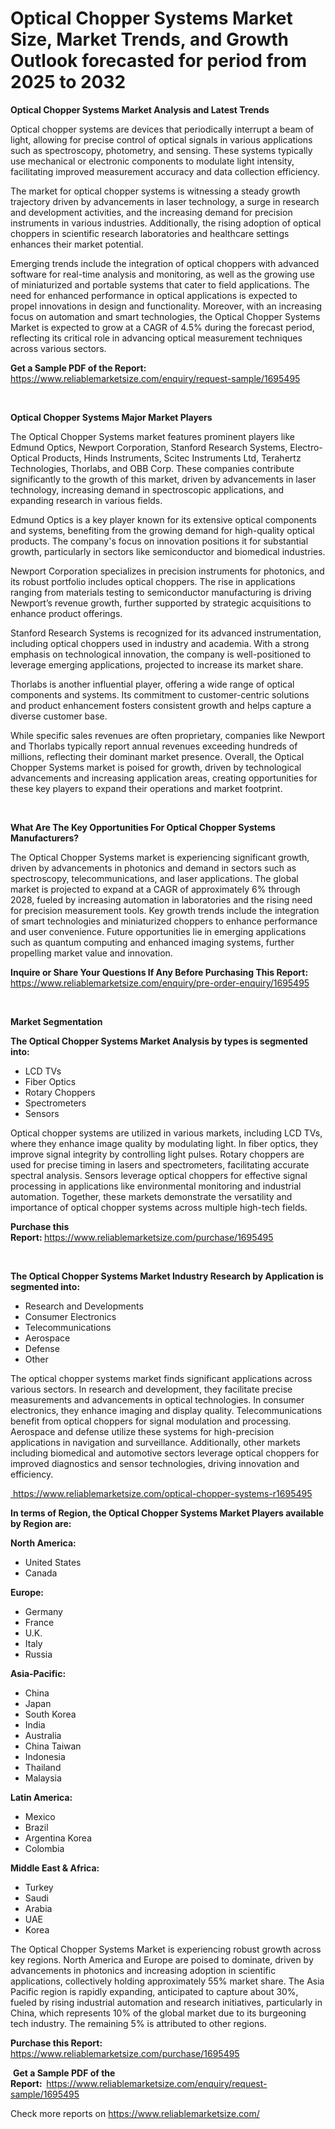 <p><h1>Optical Chopper Systems Market Size, Market Trends, and Growth Outlook forecasted for period from 2025 to 2032</h1></p><p><strong>Optical Chopper Systems Market Analysis and Latest Trends</strong></p>
<p><p>Optical chopper systems are devices that periodically interrupt a beam of light, allowing for precise control of optical signals in various applications such as spectroscopy, photometry, and sensing. These systems typically use mechanical or electronic components to modulate light intensity, facilitating improved measurement accuracy and data collection efficiency. </p><p>The market for optical chopper systems is witnessing a steady growth trajectory driven by advancements in laser technology, a surge in research and development activities, and the increasing demand for precision instruments in various industries. Additionally, the rising adoption of optical choppers in scientific research laboratories and healthcare settings enhances their market potential. </p><p>Emerging trends include the integration of optical choppers with advanced software for real-time analysis and monitoring, as well as the growing use of miniaturized and portable systems that cater to field applications. The need for enhanced performance in optical applications is expected to propel innovations in design and functionality. Moreover, with an increasing focus on automation and smart technologies, the Optical Chopper Systems Market is expected to grow at a CAGR of 4.5% during the forecast period, reflecting its critical role in advancing optical measurement techniques across various sectors.</p></p>
<p><strong>Get a Sample PDF of the Report:&nbsp;</strong> <a href="https://www.reliablemarketsize.com/enquiry/request-sample/1695495?utm_campaign=3199&utm_medium=2&utm_source=Github&utm_content=ia&utm_term=27032025&utm_id=optical-chopper-systems">https://www.reliablemarketsize.com/enquiry/request-sample/1695495</a></p>
<p>&nbsp;</p>
<p><strong>Optical Chopper Systems Major Market Players</strong></p>
<p><p>The Optical Chopper Systems market features prominent players like Edmund Optics, Newport Corporation, Stanford Research Systems, Electro-Optical Products, Hinds Instruments, Scitec Instruments Ltd, Terahertz Technologies, Thorlabs, and OBB Corp. These companies contribute significantly to the growth of this market, driven by advancements in laser technology, increasing demand in spectroscopic applications, and expanding research in various fields.</p><p>Edmund Optics is a key player known for its extensive optical components and systems, benefiting from the growing demand for high-quality optical products. The company's focus on innovation positions it for substantial growth, particularly in sectors like semiconductor and biomedical industries. </p><p>Newport Corporation specializes in precision instruments for photonics, and its robust portfolio includes optical choppers. The rise in applications ranging from materials testing to semiconductor manufacturing is driving Newport’s revenue growth, further supported by strategic acquisitions to enhance product offerings.</p><p>Stanford Research Systems is recognized for its advanced instrumentation, including optical choppers used in industry and academia. With a strong emphasis on technological innovation, the company is well-positioned to leverage emerging applications, projected to increase its market share.</p><p>Thorlabs is another influential player, offering a wide range of optical components and systems. Its commitment to customer-centric solutions and product enhancement fosters consistent growth and helps capture a diverse customer base.</p><p>While specific sales revenues are often proprietary, companies like Newport and Thorlabs typically report annual revenues exceeding hundreds of millions, reflecting their dominant market presence. Overall, the Optical Chopper Systems market is poised for growth, driven by technological advancements and increasing application areas, creating opportunities for these key players to expand their operations and market footprint.</p></p>
<p>&nbsp;</p>
<p><strong>What Are The Key Opportunities For Optical Chopper Systems Manufacturers?</strong></p>
<p><p>The Optical Chopper Systems market is experiencing significant growth, driven by advancements in photonics and demand in sectors such as spectroscopy, telecommunications, and laser applications. The global market is projected to expand at a CAGR of approximately 6% through 2028, fueled by increasing automation in laboratories and the rising need for precision measurement tools. Key growth trends include the integration of smart technologies and miniaturized choppers to enhance performance and user convenience. Future opportunities lie in emerging applications such as quantum computing and enhanced imaging systems, further propelling market value and innovation.</p></p>
<p><strong>Inquire or Share Your Questions If Any Before Purchasing This Report:</strong> <a href="https://www.reliablemarketsize.com/enquiry/pre-order-enquiry/1695495?utm_campaign=3199&utm_medium=2&utm_source=Github&utm_content=ia&utm_term=27032025&utm_id=optical-chopper-systems">https://www.reliablemarketsize.com/enquiry/pre-order-enquiry/1695495</a></p>
<p>&nbsp;</p>
<p><strong>Market Segmentation</strong></p>
<p><strong>The Optical Chopper Systems Market Analysis by types is segmented into:</strong></p>
<p><ul><li>LCD TVs</li><li>Fiber Optics</li><li>Rotary Choppers</li><li>Spectrometers</li><li>Sensors</li></ul></p>
<p><p>Optical chopper systems are utilized in various markets, including LCD TVs, where they enhance image quality by modulating light. In fiber optics, they improve signal integrity by controlling light pulses. Rotary choppers are used for precise timing in lasers and spectrometers, facilitating accurate spectral analysis. Sensors leverage optical choppers for effective signal processing in applications like environmental monitoring and industrial automation. Together, these markets demonstrate the versatility and importance of optical chopper systems across multiple high-tech fields.</p></p>
<p><strong>Purchase this Report:&nbsp;</strong><a href="https://www.reliablemarketsize.com/purchase/1695495?utm_campaign=3199&utm_medium=2&utm_source=Github&utm_content=ia&utm_term=27032025&utm_id=optical-chopper-systems">https://www.reliablemarketsize.com/purchase/1695495</a></p>
<p>&nbsp;</p>
<p><strong>The Optical Chopper Systems Market Industry Research by Application is segmented into:</strong></p>
<p><ul><li>Research and Developments</li><li>Consumer Electronics</li><li>Telecommunications</li><li>Aerospace</li><li>Defense</li><li>Other</li></ul></p>
<p><p>The optical chopper systems market finds significant applications across various sectors. In research and development, they facilitate precise measurements and advancements in optical technologies. In consumer electronics, they enhance imaging and display quality. Telecommunications benefit from optical choppers for signal modulation and processing. Aerospace and defense utilize these systems for high-precision applications in navigation and surveillance. Additionally, other markets including biomedical and automotive sectors leverage optical choppers for improved diagnostics and sensor technologies, driving innovation and efficiency.</p></p>
<p><a href="https://www.reliablemarketsize.com/optical-chopper-systems-r1695495?utm_campaign=3199&utm_medium=2&utm_source=Github&utm_content=ia&utm_term=27032025&utm_id=optical-chopper-systems">&nbsp;https://www.reliablemarketsize.com/optical-chopper-systems-r1695495</a></p>
<p><strong>In terms of Region, the Optical Chopper Systems Market Players available by Region are:</strong></p>
<p>
    <p> <strong> North America: </strong>
        <ul>
            <li>United States</li>
            <li>Canada</li>
        </ul>
        </p> 
    <p> <strong> Europe: </strong>
        <ul>
            <li>Germany</li>
            <li>France</li>
            <li>U.K.</li>
            <li>Italy</li>
            <li>Russia</li>
        </ul>
        </p> 
    <p> <strong> Asia-Pacific: </strong>
        <ul>
            <li>China</li>
            <li>Japan</li>
            <li>South Korea</li>
            <li>India</li>
            <li>Australia</li>
            <li>China Taiwan</li>
            <li>Indonesia</li>
            <li>Thailand</li>
            <li>Malaysia</li>
        </ul>
        </p> 
    <p> <strong> Latin America: </strong>
        <ul>
            <li>Mexico</li>
            <li>Brazil</li>
            <li>Argentina Korea</li>
            <li>Colombia</li>
        </ul>
        </p> 
    <p> <strong> Middle East & Africa: </strong>
        <ul>
            <li>Turkey</li>
            <li>Saudi</li>
            <li>Arabia</li>
            <li>UAE</li>
            <li>Korea</li>
        </ul>
    </p>
    </p>
<p><p>The Optical Chopper Systems Market is experiencing robust growth across key regions. North America and Europe are poised to dominate, driven by advancements in photonics and increasing adoption in scientific applications, collectively holding approximately 55% market share. The Asia Pacific region is rapidly expanding, anticipated to capture about 30%, fueled by rising industrial automation and research initiatives, particularly in China, which represents 10% of the global market due to its burgeoning tech industry. The remaining 5% is attributed to other regions.</p></p>
<p><strong>Purchase this Report: </strong><a href="https://www.reliablemarketsize.com/purchase/1695495?utm_campaign=3199&utm_medium=2&utm_source=Github&utm_content=ia&utm_term=27032025&utm_id=optical-chopper-systems">https://www.reliablemarketsize.com/purchase/1695495</a></p>
<p>&nbsp;<strong>Get a Sample PDF of the Report:&nbsp;&nbsp;</strong><a href="https://www.reliablemarketsize.com/enquiry/request-sample/1695495?utm_campaign=3199&utm_medium=2&utm_source=Github&utm_content=ia&utm_term=27032025&utm_id=optical-chopper-systems">https://www.reliablemarketsize.com/enquiry/request-sample/1695495</a></p>
<p><strong></strong></p>
<p>Check more reports on <a href="https://www.reliablemarketsize.com/?utm_campaign=3199&utm_medium=2&utm_source=Github&utm_content=ia&utm_term=27032025&utm_id=optical-chopper-systems">https://www.reliablemarketsize.com/</a></p>